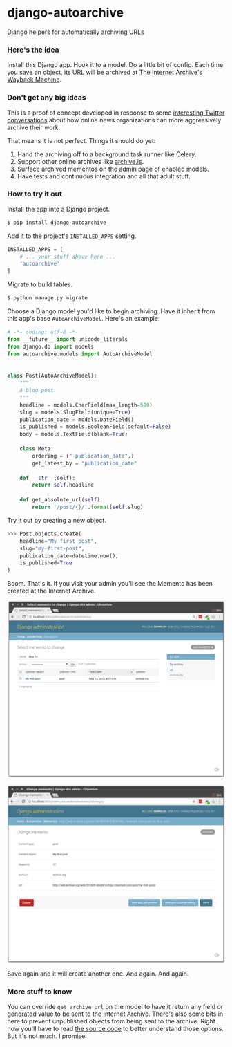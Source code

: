 # django-autoarchive

Django helpers for automatically archiving URLs


### Here's the idea

Install this Django app. Hook it to a model. Do a little bit of config. Each time you save an object, its URL will be archived at [The Internet Archive's Wayback Machine](http://archive.org).

### Don't get any big ideas

This is a proof of concept developed in response to some [interesting Twitter conversations](https://twitter.com/palewire/status/995809746878787584) about how online news organizations can more aggressively archive their work.

That means it is not perfect. Things it should do yet:

1. Hand the archiving off to a background task runner like Celery.
2. Support other online archives like [archive.is](http://archive.is).
3. Surface archived mementos on the admin page of enabled models.
4. Have tests and continuous integration and all that adult stuff.

### How to try it out

Install the app into a Django project.

```bash
$ pip install django-autoarchive
```

Add it to the project's `INSTALLED_APPS` setting.

```python
INSTALLED_APPS = [
    # ... your stuff above here ...
    'autoarchive'
]
```

Migrate to build tables.

```bash
$ python manage.py migrate
```

Choose a Django model you'd like to begin archiving. Have it inherit from this app's base `AutoArchiveModel`. Here's an example:

```python
# -*- coding: utf-8 -*-
from __future__ import unicode_literals
from django.db import models
from autoarchive.models import AutoArchiveModel


class Post(AutoArchiveModel):
    """
    A blog post.
    """
    headline = models.CharField(max_length=500)
    slug = models.SlugField(unique=True)
    publication_date = models.DateField()
    is_published = models.BooleanField(default=False)
    body = models.TextField(blank=True)

    class Meta:
        ordering = ("-publication_date",)
        get_latest_by = "publication_date"

    def __str__(self):
        return self.headline

    def get_absolute_url(self):
        return '/post/{}/'.format(self.slug)
```

Try it out by creating a new object.

```python
>>> Post.objects.create(
    headline="My first post",
    slug="my-first-post",
    publication_date=datetime.now(),
    is_published=True
)
```

Boom. That's it. If you visit your admin you'll see the Memento has been created at the Internet Archive.

![](example/img/list.png)

![](example/img/detail.png)

Save again and it will create another one. And again. And again.

### More stuff to know

You can override `get_archive_url` on the model to have it return any field or generated value to be sent to the Internet Archive. There's also some bits in here to prevent unpublished objects from being sent to the archive. Right now you'll have to read [the source code](https://github.com/pastpages/django-autoarchive/blob/master/autoarchive/models.py) to better understand those options. But it's not much. I promise.
